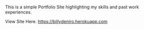This is a simple Portfolio Site highlighting my skills and past work experiences.

View Site Here.
https://billydeniro.herokuapp.com

